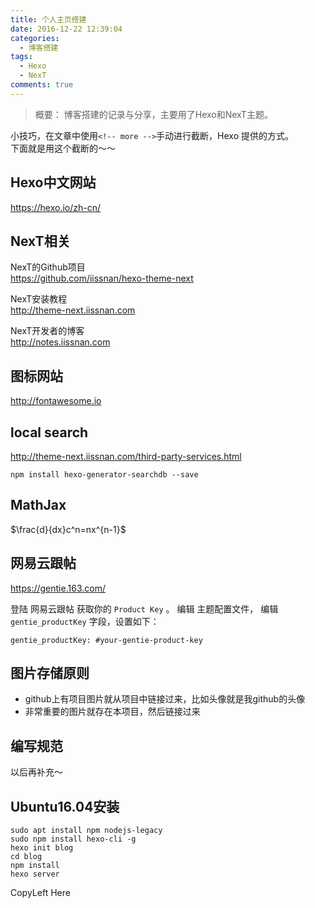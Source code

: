 ```yaml
---
title: 个人主页搭建
date: 2016-12-22 12:39:04
categories:
  - 博客搭建
tags:
  - Hexo
  - NexT
comments: true
---
```


> 概要：
> 博客搭建的记录与分享，主要用了Hexo和NexT主题。

小技巧，在文章中使用`<!-- more -->`手动进行截断，Hexo 提供的方式。  
下面就是用这个截断的～～
<!-- more -->

## Hexo中文网站  
https://hexo.io/zh-cn/  

## NexT相关
 NexT的Github项目  
https://github.com/iissnan/hexo-theme-next  

NexT安装教程  
http://theme-next.iissnan.com  

NexT开发者的博客    
http://notes.iissnan.com  

## 图标网站  
http://fontawesome.io  


## local search
http://theme-next.iissnan.com/third-party-services.html

`npm install hexo-generator-searchdb --save`

## MathJax
$\frac{d}{dx}c^n=nx^{n-1}$

## 网易云跟帖
https://gentie.163.com/

登陆 网易云跟帖 获取你的 `Product Key` 。 编辑 主题配置文件， 编辑 `gentie_productKey` 字段，设置如下：
```
gentie_productKey: #your-gentie-product-key
```


## 图片存储原则
- github上有项目图片就从项目中链接过来，比如头像就是我github的头像
- 非常重要的图片就存在本项目，然后链接过来

## 编写规范
以后再补充～

## Ubuntu16.04安装
```
sudo apt install npm nodejs-legacy
sudo npm install hexo-cli -g
hexo init blog
cd blog
npm install
hexo server
```
CopyLeft Here
